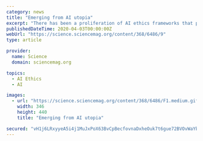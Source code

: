 ```yaml
---
category: news
title: "Emerging from AI utopia"
excerpt: "There has been a proliferation of AI ethics frameworks that provide guidance in identifying the ethical implications of new technologies and propose ways to develop and use these technologies for the better. The Australian Human Rights Commission's Human Rights and Technology Discussion Paper acknowledges an important role for ethics frameworks ..."
publishedDateTime: 2020-04-03T00:00:00Z
webUrl: "https://science.sciencemag.org/content/368/6486/9"
type: article

provider:
  name: Science
  domain: sciencemag.org

topics:
  - AI Ethics
  - AI

images:
  - url: "https://science.sciencemag.org/content/368/6486/F1.medium.gif"
    width: 346
    height: 440
    title: "Emerging from AI utopia"

secured: "vH1j6LRxyyeA5i4j1MuJxPoX63BvCpBecfovnaDxheOuk7t6gue72BVOvWaYbSiuMBNhv19IV4/ufW9QNtJsIbZMBNVr2hM3VTBsRfmh2T8Iog2NmKQut6iFmUq42MSFA1aYJN1/z8m8vjwNdXXypxT+YGTFINqG7XZS8SL7X9wj+3RHg63hHyHsbOc6G3A/cs6qgftTqcs14z1vrt73GFAzWXZ7NAvNo6vsAFPE4CHCE2TzS1x3RBK1f169wQmejxE6iho6/wh5Rn3Lh9gm8WjWkmPCvw3+01188l0OGldKc0/VOR03GoLYmgAUMW2F;mSnWKvd8Bu9AvSid687+6w=="
---
```


